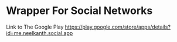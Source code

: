 # Wrapper For Social Networks
Link to The Google Play https://play.google.com/store/apps/details?id=me.neelkanth.social.app
